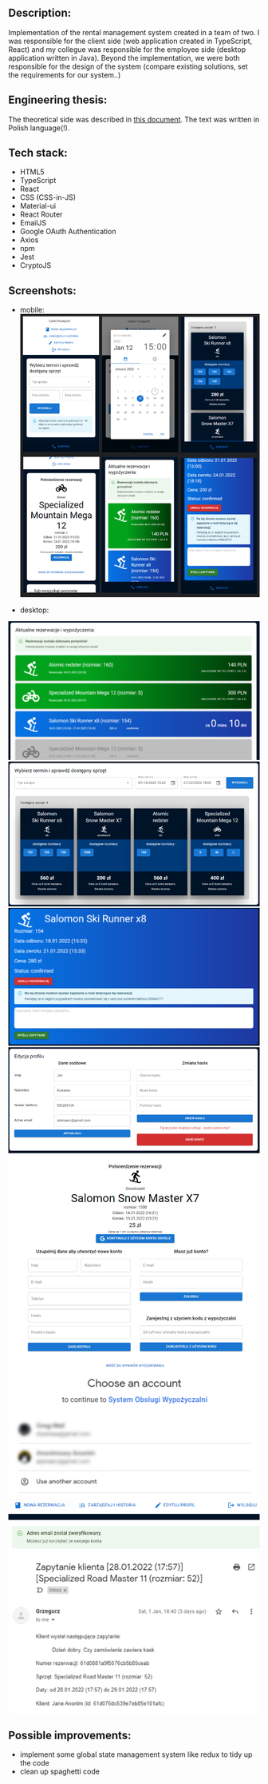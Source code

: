 ## Description:

Implementation of the rental management system created in a team of two. I was responsible for the client side (web application created in TypeScript, React) and my collegue was responsible for the employee side (desktop application written in Java). Beyond the implementation, we were both responsible for the design of the system (compare existing solutions, set the requirements for our system..)

## Engineering thesis:

The theoretical side was described in [this document](/projekt-dyplomowy.pdf). The text was written in Polish language(!).

## Tech stack:

- HTML5
- TypeScript
- React
- CSS (CSS-in-JS)
- Material-ui
- React Router
- EmailJS
- Google OAuth Authentication
- Axios
- npm
- Jest
- CryptoJS

## Screenshots:

- mobile:
  ![responsible](/readme_images/responsible.png "Responsible screenshots")

- desktop:

![responsible](/readme_images/overview.png "Responsible screenshots")
![responsible](/readme_images/reservations.png "Responsible screenshots")
![responsible](/readme_images/reservation.png "Responsible screenshots")
![responsible](/readme_images/profile.png "Responsible screenshots")
![responsible](/readme_images/login.png "Responsible screenshots")
![responsible](/readme_images/google-login.png "Responsible screenshots")
![responsible](/readme_images/email-verification.png "Responsible screenshots")
![responsible](/readme_images/email-requests.png "Responsible screenshots")

## Possible improvements:

- implement some global state management system like redux to tidy up the code
- clean up spaghetti code
